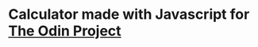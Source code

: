# Calculator made with Javascript for [The Odin Project](https://www.theodinproject.com/courses/web-development-101/lessons/calculator)
